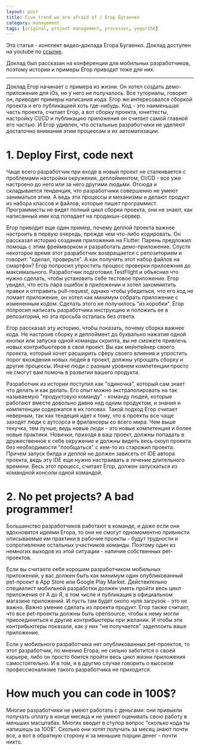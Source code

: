 ```yaml
---
layout: post
title: Five trend we are afraid of / Егор Бугаенко
category: management
tags: [original, project management, processes, yegor256]
---
```


Эта статья - конспект видео-доклада Егора Бугаенко. Доклад доступен на youtube по [ссылке](https://youtu.be/i84uvEWDeMc).

Доклад был рассказан на конференции для мобильных разработчиков, поэтому истории и примеры Егор приводит тоже для них.

---

Доклад Егор начинает с примера из жизни. Он хотел создать демо-приложение для iOs, но у него не получалось. Все туториалы, говорит он, приводят примеры написания кода. Егор же интересовался сборкой проекта и его публикацией хоть где-нибудь. Код - это наименьшая часть проекта, считает Егор, а вот сборку проекта, юниттесты, настройку CI/CD и публикацию приложения он считает самой главной его частью. И Егор удивлен, что остальные разработчики не уделяют достаточно внимания этим процессам и их автоматизации.

# 1. Deploy First, code next

Чаще всего разработчик при входе в новый проект не сталкивается с проблемами настройки окружения, деплойментом, CI/CD - все уже настроено до него или за него другими людьми. Отсюда и складывается тенденция, что разработчики совершенно не умеют заниматься этим. А ведь эти процессы и механизмы и делают продукт из набора классов и файлов, которые пишет программист. Программисты не видят полный цикл сборки проекта, они не знают, как написанный ими код попадает на продакшн-сервер.

Егор приводит еще один пример, почему деплой проекта важнее настроить в первую очередь, прежде чем что-либо кодировать. Он рассказал историю создания приложения на Flutter. Парень предложил помощь с этим фреймворком и разработать демо-приложение. Спустя некоторое время этот разработчик возвращается с репозиторием и говорит: "сделал, проверьте". А как получить этот набор файлов на смартфон? Егор попросил упростить процесс проверки прилоежния до максимального. Разработчик подготовил TestFlight и объяснил что нужно сделать, чтобы установить себе тестовое приложение. Егор увидел, что есть пара ошибок в приложении и хотел закоммитить правки и отправить pull-request, однако чтобы убедиться, что его код не ломает приложение, он хотел как минимум собрать приложение с измененным кодом. Сделать этого не получилось "из коробки". Егор попросил написать разработчика инструкцию и положить ее в репозиторий, но эта просьба осталась без ответа.

Егор рассказал эту историю, чтобы показать, почему сборка важнее кода. Не настроив сборку и деплоймент до буквально нажатия одной кнопки или запуска одной команды скрипта, вы не сможете привлечь новых контрибьютеров в свой проект. Вы как мейнтейнер своего проекта, который хочет расширить сферу своего влияния и упростить порог вхождения новых людей в проект, должны упрощать сборку и другие процессы. Иначе люди с разным уровнем компетенции просто не смогут вам помочь в развитии вашего продукта.

Разработчик из истории поступил как "одиночка", который сам знает что делать и как делать. Его опыт можно экстраполировать на так называемую "продуктовую команду" - команду людей, которые работают вместе довольно давно над одним продуктом, и знания и компетенции содержатся в их головах. Такой подход Егор считает неверным, так как тендеция идет к тому, что в проекты все чаще заходят люди с аутсорса и фрилансеры со всего мира. Чем выше текучка, тем лучше, ведь новые люди - это новые компетенции и более новые практики. Новички, приходя в ваш проект, должны попадать в дружественное к себе окружение и должны видеть весь скоуп проекта без необходимости "пообщаться" с кем-то из старожил проекта. Причем запуск билда и деплой не должен зависеть от IDE автора проекта, ведь эту IDE еще нужно настраивать в течение длительного времени. Весь этот процесс, считает Егор, должен запускаться из командной консоли одной командой.

# 2. No pet projects? A bad programmer!

Большинство разработчиков работают в команде, и даже если они вдохновятся идеями Егора, то они не смогут одномоментно привнести описываемые им практики в рабочие проекты - будут трудности и сопротивление остальных участников команды. Поэтому один из немногих выходов из этой ситуации - наличие собственных pet-проектов.

Если вы считаете себя хорошим разработчиком мобильных приложений, у вас должен быть как минимум один опубликованный pet-проект в App Store или Google Play Market. Действительно специалист мобильной разработки должен уметь пройти весь цикл приложения от А до Я, в том числе и публикация в официальном магазине приложений. И пусть там будет около нуля загрузок - это не важно. Важно умение сделать из проекта продукт. Егор также считает, что все pet-проекты должны быть opensource, чтобы к нему могли присоединиться и другие контрибьютеры при желании. И чтобы эти контрибьютеры показали, как у них "не получается" задеплоить ваше приложение.

Если у мобильного разработчика нет опубликованных pet-проектов, то этот разработчик, по мнению Егора, не сильно заботится о своей карьере, либо он просто боится пройти весь цикл жизни приложения самостоятельно. И в том, и в другмо случае говорить о высоком профессионализме такого разработчика не приходится.

# How much you can code in 100$?

Многие разработчики не умеют работать с деньгами: они привыкли получать оплату в конце месяца и не умеют оценивать свою работу в меньших масштабах. Многих вводит в ступор вопрос "сколько кода ты напишешь за 100$". Сколько они хотят получать за месяц знают почти все, а вот в обратную сторону и за меньшие порции денег - почти никто.


